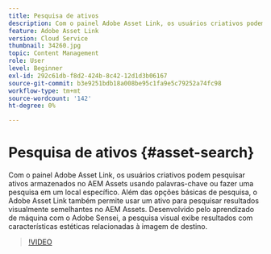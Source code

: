 ```yaml
---
title: Pesquisa de ativos
description: Com o painel Adobe Asset Link, os usuários criativos podem pesquisar ativos armazenados no AEM Assets usando palavras-chave ou fazer uma pesquisa em um local específico. Além das opções básicas de pesquisa, o Adobe Asset Link também permite usar um ativo para pesquisar resultados visualmente semelhantes no AEM Assets. Desenvolvido pelo aprendizado de máquina com o Adobe Sensei, a pesquisa visual exibe resultados com características estéticas relacionadas à imagem de destino.
feature: Adobe Asset Link
version: Cloud Service
thumbnail: 34260.jpg
topic: Content Management
role: User
level: Beginner
exl-id: 292c61db-f8d2-424b-8c42-12d1d3b06167
source-git-commit: b3e9251bdb18a008be95c1fa9e5c79252a74fc98
workflow-type: tm+mt
source-wordcount: '142'
ht-degree: 0%

---
```


# Pesquisa de ativos {#asset-search}

Com o painel Adobe Asset Link, os usuários criativos podem pesquisar ativos armazenados no AEM Assets usando palavras-chave ou fazer uma pesquisa em um local específico. Além das opções básicas de pesquisa, o Adobe Asset Link também permite usar um ativo para pesquisar resultados visualmente semelhantes no AEM Assets. Desenvolvido pelo aprendizado de máquina com o Adobe Sensei, a pesquisa visual exibe resultados com características estéticas relacionadas à imagem de destino.

>[!VIDEO](https://video.tv.adobe.com/v/34260?quality=12&learn=on)
